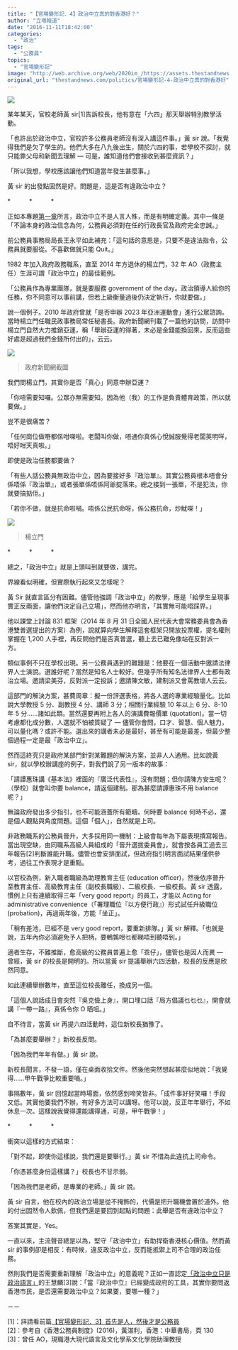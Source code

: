 ```yaml
---
title: "【官場變形記．4】政治中立真的對香港好？"
author: "立場報道"
date: "2016-11-11T18:42:00"
categories:
  - "政治"
tags:
  - "公務員"
topics:
  - "官場變形記"
image: "http://web.archive.org/web/2020im_/https://assets.thestandnews.com/media/photos/64-17_278SH.png"
original_url: "thestandnews.com/politics/官場變形記-4-政治中立真的對香港好"
---
```

![](http://web.archive.org/web/2020im_/https://assets.thestandnews.com/media/photos/64-17_278SH.png)

某年某天，官校老師黃 sir\[1\]告訴校長，他有意在「六四」那天舉辦特別教學活動。

「也許出於政治中立，官校許多公務員老師沒有深入講這件事。」黃 sir 說。「我覺得我們是欠了學生的。他們大多在八九後出生，關於六四的事，若學校不探討，就只能靠父母和新聞去理解 — 可是，誰知道他們會接收到甚麼資訊？」

「所以我想，學校應該讓他們知道當年發生甚麼事。」

黃 sir 的出發點固然是好。問題是，這是否有違政治中立？

\*　　　\*　　　\*

正如本專題[第一章](../../politics/%E5%AE%98%E5%A0%B4%E8%AE%8A%E5%BD%A2%E8%A8%98-1-%E5%89%8D%E8%A8%80-%E7%84%A1%E8%99%95%E5%AE%B9%E8%BA%AB%E7%9A%84%E5%85%AC%E5%8B%99%E5%93%A1%E6%94%BF%E6%B2%BB%E4%B8%AD%E7%AB%8B/)所言，政治中立不是人言人殊，而是有明確定義。其中一條是「不論本身的政治信念為何，公務員必須對在任的行政長官及政府完全忠誠。」

前公務員事務局局長王永平如此補充：「這句話的意思是，只要不是違法指令，公務員就要服從。不喜歡做就只能 Quit。」

1982 年加入政府政務職系，直至 2014 年方退休的楊立門，32 年 AO（政務主任）生涯可謂「政治中立」的最佳範例。

「公務員作為專業團隊，就是要服務 government of the day。政治領導人給你的任務，你不同意可以事前講，但若上級衡量過後仍決定執行，你就要做。」

說一個例子。2010 年政府曾就「是否申辦 2023 年亞洲運動會」進行公眾諮詢。當時楊立門任職民政事務局常任秘書長。政府新聞網刊載了一篇他的訪問，訪問中楊立門自然大力推銷亞運，稱「舉辦亞運的得著，未必是金錢能換回來，反而這些好處是超過我們金錢所付出的」，云云。

![](http://web.archive.org/web/2020im_/https://assets.thestandnews.com/media/photos/5714012641951744_mhD10.png)
> 政府新聞網截圖

我們問楊立門，其實你是否「真心」同意申辦亞運？

「你唔需要知囉。公眾亦無需要知。因為他（我）的工作是負責體育政策，所以就要做。」

豈不是很痛苦？

「任何崗位做嘢都係咁㗎啦。老闆叫你做，唔通你真係心悅誠服覺得老闆英明咩，唔好咁天真啦。」

即使是政治任務都要做？

「有些人話公務員無政治中立，因為要接好多『政治單』。其實公務員根本唔會分係唔係『政治單』，或者張單係唔係阿爺掟落來。總之接到一張單，不是犯法，你就要搞掂佢。」

「若你不做，就是抗命啦喎。唔係公民抗命呀，係公務抗命，炒魷㗎！」

![](http://web.archive.org/web/2020im_/https://assets.thestandnews.com/media/photos/IMG_8926_XoY68.JPG)
> 楊立門

\*　　　\*　　　\*

總之，「政治中立」就是上頭叫到就要做，講完。

界線看似明確，但實際執行起來又怎樣呢？

黃 Sir 就直言區分有困難。儘管他強調「政治中立」的教學，應是「給學生呈現事實正反兩面，讓他們決定自己立場」，然而他亦明言，「其實無可能唔踩界。」

他以課堂上討論 831 框架（2014 年 8 月 31 日全國人民代表大會常務委員會為香港雙普選提出的方案）為例，說就算向學生解釋這套框架只開放投票權，提名權則掌握在 1,200 人手裡，再反問他們是否真普選，聽上去已難免像站在反對派一方。

類似事例不只在學校出現。另一公務員遇到的難題是：他要在一個活動中邀請法律界人士演說。選誰好呢？當然是知名人士較好。但幾乎所有知名法律界人士都有政治立場。邀請梁美芬，反對派一定投訴；邀請陳文敏，建制派又會罵教壞人云云。

這部門的解決方案，甚費周章：擬一份評選表格，將各人選的專業經驗量化。比如說大學教授 5 分、副教授 4 分、講師 3 分；相關行業經驗 10 年以上 6 分、8-10 年 5 分......諸如此類。當然還要再附上各人的演講費報價單 (quotation)。當一切考慮都化成分數，人選就不怕被質疑了 — 儘管你會問，口才、智慧、個人魅力，可以量化嗎？或許不能。選出來的講者未必是最好，甚至有可能是最差，但最少整個過程一定是最「政治中立」。

然而這終究只是政府某部門針對某難題的解決方案，並非人人通用。比如說黃 sir，就以學校辦講座的例子，對我們說了另一版本的故事：

「請譚惠珠講《基本法》裡面的『廣泛代表性』，沒有問題；但你請陳方安生呢？（學校）就會叫你要 balance，請返個建制。那為甚麼請譚惠珠不用 balance 呢？」

無論政府發出多少指引，也不可能涵蓋所有範疇。何時要 balance 何時不必，還是個人觀點與角度問題。這個「個人」，自然就是上司。

非政務職系的公務員晉升，大多採用同一機制：上級會每年為下屬表現撰寫報告。當出現空缺，由同職系高級人員組成的「晉升選拔委員會」，就會按各員工過去三年報告\[2\]判斷誰能升職。儘管也會安排面試，但政府指引明言面試結果僅供參考，過往工作表現才是重點。

以官校為例，新入職者職級為助理教育主任 (education officer)，然後依序晉升至教育主任、高級教育主任（副校長職級）、二級校長、一級校長。黃 sir 透露，慣例上只有連續取得三年「very good report」的員工，才能以 Acting for administrative convenience（「署理職位『以方便行政』）形式試任升級職位 (probation)，再過兩年後，方能「坐正」。

「稍有差池，已經不是 very good report，要重新排隊。」黃 sir 解釋。「也就是說，五年內你必須避免予人把柄，要鵪鶉咁乜都睇唔到聽唔到。」

適者生存，不難推斷，愈高級的公務員普遍上愈「乖仔」，儘管也是因人而異 — 曾經，黃 sir 的校長是開明的。所以當黃 sir 提議舉辦六四活動，校長的反應是欣然同意。

如此連續舉辦數年，直至這位校長離任，換成另一個。

「這個人說話成日會突然『吳克儉上身』，開口埋口話『局方倡議乜乜乜』，開會就講『一帶一路』，真係令你 O 晒咀。」

自不待言，當黃 sir 再提六四活動時，這位新校長猶豫了。

「為甚麼要舉辦？」新校長反問。

「因為我們年年有做。」黃 sir 說。

新校長聞言，不發一語，僅在桌面收拾文件。然後他突然想起甚麼似地說：「我覺得......甲午戰爭比較重要喎。」

事隔數年，黃 sir 回憶起當時場面，依然感到啼笑皆非。「成件事好好笑囉！手段又低。其實他要我們不辦，有好多方法可以講呀。他可以說，反正年年舉行，不如休息一次。這樣說我覺得還能講得通，可是，甲午戰爭！」

\*　　　\*　　　\*

衝突以這樣的方式結束：

「對不起，即使你這樣說，我們還是要舉行。」黃 sir 不惜為此違抗上司命令。

「你憑甚麼身份這樣講？」校長也不甘示弱。

「因為我們是老師，是專業的老師。」黃 sir 說。

黃 sir 自言，他在校內的政治立場是從不掩飾的，代價是把升職機會置於道外。他的付出固然令人欽佩，但我們還是要回到起點的問題：此舉是否有違政治中立？

答案其實是，Yes。

一直以來，主流聲音總是以為，堅守「政治中立」有助捍衛香港核心價值。然而黃 sir 的事例卻是相反：有時候，違反政治中立，反而能抵禦上司不合理的政治任務。

然則我們是否需要重新理解「政治中立」的意義呢？正如一直認定[「政治中立只是政治語言」](../../politics/%E5%AE%98%E5%A0%B4%E8%AE%8A%E5%BD%A2%E8%A8%98-1-%E5%89%8D%E8%A8%80-%E7%84%A1%E8%99%95%E5%AE%B9%E8%BA%AB%E7%9A%84%E5%85%AC%E5%8B%99%E5%93%A1%E6%94%BF%E6%B2%BB%E4%B8%AD%E7%AB%8B/)的王慧麟\[3\]說：「當『政治中立』已經變成政府的工具，其實你要問返香港市民，是否還需要政治中立？如果要，要哪一種？」

－－

\[1\]：詳請看前篇[【官場變形記．3】首先是人，然後才是公務員](../../politics/%E5%AE%98%E5%A0%B4%E8%AE%8A%E5%BD%A2%E8%A8%98-3-%E9%A6%96%E5%85%88%E6%98%AF%E4%BA%BA-%E7%84%B6%E5%BE%8C%E6%89%8D%E6%98%AF%E5%85%AC%E5%8B%99%E5%93%A1/)  
\[2\]：參考自《香港公務員制度》(2016)，黃湛利，香港：中華書局，頁 130  
\[3\]：曾任 AO，現職港大現代語言及文化學系文化學院助理教授